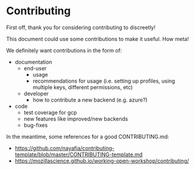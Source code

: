 # Contributing

First off, thank you for considering contributing to discreetly!

This document could use some contributions to make it useful. How meta!

We definitely want contributions in the form of:

- documentation
  - end-user
    - usage
    - recommendations for usage (i.e. setting up profiles, using multiple keys, different permissions, etc)
  - developer
    - how to contribute a new backend (e.g. azure?)
- code
  - test coverage for gcp
  - new features like improved/new backends
  - bug-fixes

In the meantime, some references for a good CONTRIBUTING.md:

- https://github.com/nayafia/contributing-template/blob/master/CONTRIBUTING-template.md
- https://mozillascience.github.io/working-open-workshop/contributing/
